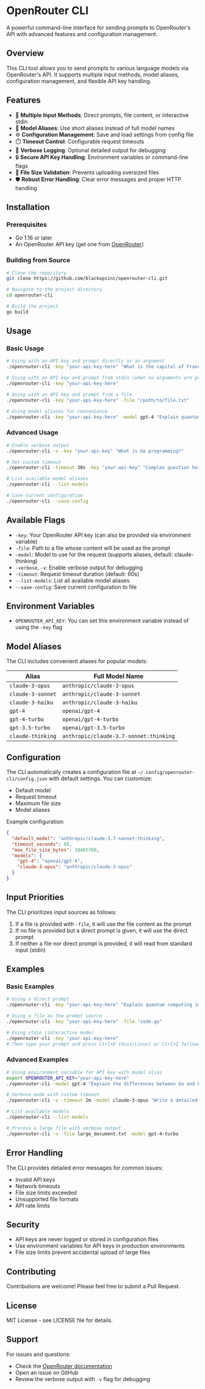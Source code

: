 # OpenRouter CLI

A powerful command-line interface for sending prompts to OpenRouter's API with advanced features and configuration management.

## Overview

This CLI tool allows you to send prompts to various language models via OpenRouter's API. It supports multiple input methods, model aliases, configuration management, and flexible API key handling.

## Features

- 🚀 **Multiple Input Methods**: Direct prompts, file content, or interactive stdin
- 🎯 **Model Aliases**: Use short aliases instead of full model names
- ⚙️ **Configuration Management**: Save and load settings from config file
- ⏱️ **Timeout Control**: Configurable request timeouts
- 📝 **Verbose Logging**: Optional detailed output for debugging
- 🔒 **Secure API Key Handling**: Environment variables or command-line flags
- 📏 **File Size Validation**: Prevents uploading oversized files
- 🛡️ **Robust Error Handling**: Clear error messages and proper HTTP handling

## Installation

### Prerequisites

- Go 1.16 or later
- An OpenRouter API key (get one from [OpenRouter](https://openrouter.ai/))

### Building from Source

```bash
# Clone the repository
git clone https://github.com/blackopsinc/openrouter-cli.git

# Navigate to the project directory
cd openrouter-cli

# Build the project
go build
```

## Usage

### Basic Usage

```bash
# Using with an API key and prompt directly as an argument
./openrouter-cli -key "your-api-key-here" "What is the capital of France?"

# Using with an API key and prompt from stdin (when no arguments are provided)
./openrouter-cli -key "your-api-key-here"

# Using with an API key and prompt from a file
./openrouter-cli -key "your-api-key-here" -file "/path/to/file.txt"

# Using model aliases for convenience
./openrouter-cli -key "your-api-key-here" -model gpt-4 "Explain quantum computing"
```

### Advanced Usage

```bash
# Enable verbose output
./openrouter-cli -v -key "your-api-key" "What is Go programming?"

# Set custom timeout
./openrouter-cli -timeout 30s -key "your-api-key" "Complex question here"

# List available model aliases
./openrouter-cli --list-models

# Save current configuration
./openrouter-cli --save-config
```

## Available Flags

- `-key`: Your OpenRouter API key (can also be provided via environment variable)
- `-file`: Path to a file whose content will be used as the prompt
- `-model`: Model to use for the request (supports aliases, default: claude-thinking)
- `-verbose`, `-v`: Enable verbose output for debugging
- `-timeout`: Request timeout duration (default: 60s)
- `--list-models`: List all available model aliases
- `--save-config`: Save current configuration to file

## Environment Variables

- `OPENROUTER_API_KEY`: You can set this environment variable instead of using the `-key` flag

## Model Aliases

The CLI includes convenient aliases for popular models:

| Alias | Full Model Name |
|-------|----------------|
| `claude-3-opus` | `anthropic/claude-3-opus` |
| `claude-3-sonnet` | `anthropic/claude-3-sonnet` |
| `claude-3-haiku` | `anthropic/claude-3-haiku` |
| `gpt-4` | `openai/gpt-4` |
| `gpt-4-turbo` | `openai/gpt-4-turbo` |
| `gpt-3.5-turbo` | `openai/gpt-3.5-turbo` |
| `claude-thinking` | `anthropic/claude-3.7-sonnet:thinking` |

## Configuration

The CLI automatically creates a configuration file at `~/.config/openrouter-cli/config.json` with default settings. You can customize:

- Default model
- Request timeout
- Maximum file size
- Model aliases

Example configuration:
```json
{
  "default_model": "anthropic/claude-3.7-sonnet:thinking",
  "timeout_seconds": 60,
  "max_file_size_bytes": 10485760,
  "models": {
    "gpt-4": "openai/gpt-4",
    "claude-3-opus": "anthropic/claude-3-opus"
  }
}
```

## Input Priorities

The CLI prioritizes input sources as follows:

1. If a file is provided with `-file`, it will use the file content as the prompt
2. If no file is provided but a direct prompt is given, it will use the direct prompt
3. If neither a file nor direct prompt is provided, it will read from standard input (stdin)

## Examples

### Basic Examples

```bash
# Using a direct prompt
./openrouter-cli -key "your-api-key-here" "Explain quantum computing in simple terms"

# Using a file as the prompt source
./openrouter-cli -key "your-api-key-here" -file "code.go"

# Using stdin (interactive mode)
./openrouter-cli -key "your-api-key-here"
# Then type your prompt and press Ctrl+D (Unix/Linux) or Ctrl+Z followed by Enter (Windows) when done
```

### Advanced Examples

```bash
# Using environment variable for API key with model alias
export OPENROUTER_API_KEY="your-api-key-here"
./openrouter-cli -model gpt-4 "Explain the differences between Go and Python"

# Verbose mode with custom timeout
./openrouter-cli -v -timeout 2m -model claude-3-opus "Write a detailed analysis of..."

# List available models
./openrouter-cli --list-models

# Process a large file with verbose output
./openrouter-cli -v -file large_document.txt -model gpt-4-turbo
```

## Error Handling

The CLI provides detailed error messages for common issues:

- Invalid API keys
- Network timeouts
- File size limits exceeded
- Unsupported file formats
- API rate limits

## Security

- API keys are never logged or stored in configuration files
- Use environment variables for API keys in production environments
- File size limits prevent accidental upload of large files

## Contributing

Contributions are welcome! Please feel free to submit a Pull Request.

## License

MIT License - see LICENSE file for details.

## Support

For issues and questions:
- Check the [OpenRouter documentation](https://openrouter.ai/docs)
- Open an issue on GitHub
- Review the verbose output with `-v` flag for debugging
